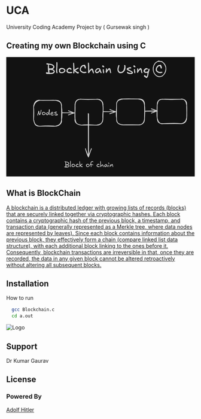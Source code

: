 
# UCA

University  Coding Academy Project by ( Gursewak singh )

## Creating my own Blockchain using C

![[Image description]](./Screenshot_20240822_202709.png)

## What is BlockChain

 [A blockchain is a distributed ledger with growing lists of records (blocks) that are securely linked together via cryptographic hashes. Each block contains a cryptographic hash of the previous block, a timestamp, and transaction data (generally represented as a Merkle tree, where data nodes are represented by leaves). Since each block contains information about the previous block, they effectively form a chain (compare linked list data structure), with each additional block linking to the ones before it. Consequently, blockchain transactions are irreversible in that, once they are recorded, the data in any given block cannot be altered retroactively without altering all subsequent blocks.](https://awesomeopensource.com/project/elangosundar/awesome-README-templates)


## Installation

How to run

```bash
  gcc Blockchain.c
  cd a.out
```
    
![Logo](https://imgs.search.brave.com/TU7jJyFixL9dYqsteqloT6SLlSI_qhjP99luEDNnKoI/rs:fit:860:0:0:0/g:ce/aHR0cHM6Ly9pbWcu/ZnJlZXBpay5jb20v/cHJlbWl1bS12ZWN0/b3IvYmxvY2tjaGFp/bi1saW5lLWljb24t/bG9nby1jb25jZXB0/LWRhcmstYmFja2dy/b3VuZF81MTY2NzAt/MTk2LmpwZz9zZW10/PWFpc19oeWJyaWQ)


## Support

Dr Kumar Gaurav


## License
### Powered By

[Adolf Hitler](https://en.wikipedia.org/wiki/Adolf_Hitler)
